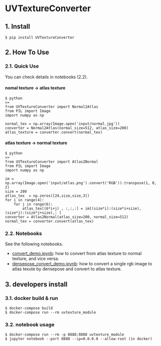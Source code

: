 # UVTextureConverter

## 1. Install

```
$ pip install UVTextureConverter
```

## 2. How To Use

### 2.1. Quick Use

You can check details in notebooks (2.2).

#### nomal texture -> atlas texture

```
$ python
>>
from UVTextureConverter import Normal2Atlas
from PIL import Image
import numpy as np

normal_tex = np.array(Image.open('input/normal.jpg'))
converter = Normal2Atlas(normal_size=512, atlas_size=200)
atlas_texture = converter.convert(normal_tex)
```

#### atlas texture -> normal texture

```
$ python
>>
from UVTextureConverter import Atlas2Normal
from PIL import Image
import numpy as np

im = np.array(Image.open('input/atlas.png').convert('RGB')).transpose(1, 0, 2)
size = 200
atlas_tex  = np.zeros([24,size,size,3])
for i in range(4):
    for j in range(6):
        atlas_tex[(6*i+j) , :,:,:] = im[(size*i):(size*i+size),(size*j):(size*j+size),: ]
converter = Atlas2Normal(atlas_size=200, normal_size=512)
normal_tex = converter.convert(atlas_tex)
```

### 2.2. Notebooks

See the following notebooks.

- [convert_demo.ipynb](https://github.com/kuboshizuma/UVTextureConverter/blob/master/notebook/convert_demo.ipynb): how to convert from atlas texture to normal texture, and vice versa.
- [densepose_convert_demo.ipynb](https://github.com/kuboshizuma/UVTextureConverter/blob/master/notebook/densepose_convert_demo.ipynb): how to convert a single rgb image to atlas texute by densepose and convert to atlas texture.

## 3. developers install

### 3.1. docker build & run

```
$ docker-compose build
$ docker-compose run --rm uvtexture_module
```

### 3.2. notebook usage

```
$ docker-compose run --rm -p 8888:8888 uvtexture_module
$ jupyter notebook --port 8888 --ip=0.0.0.0 --allow-root (in docker)
```
